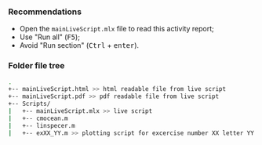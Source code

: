 
### Recommendations
- Open the `mainLiveScript.mlx` file to read this activity report;
- Use "Run all" (<kbd>F5</kbd>);
- Avoid "Run section" (<kbd>Ctrl</kbd> + <kbd>enter</kbd>).

### Folder file tree

```bash
.
+-- mainLiveScript.html >> html readable file from live script
+-- mainLiveScript.pdf >> pdf readable file from live script
+-- Scripts/ 
|   +-- mainLiveScript.mlx >> live script
|   +-- cmocean.m
|   +-- linspecer.m
|   +-- exXX_YY.m >> plotting script for excercise number XX letter YY
```